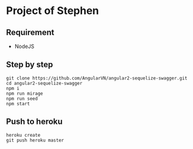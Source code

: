 # Project of Stephen

## Requirement

- NodeJS


## Step by step

```
git clone https://github.com/AngularVN/angular2-sequelize-swagger.git
cd angular2-sequelize-swagger
npm i
npm run mirage
npm run seed
npm start
```


## Push to heroku

```
heroku create
git push heroku master
```